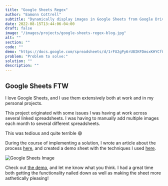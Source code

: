 ```yaml
---
title: "Google Sheets Regex"
author: "Eamonn Cottrell"
subtitle: "Dynamically display images in Google Sheets from Google Drive"
date: 2022-08-15T13:44:06-04:00
draft: false
image: "/images/projects/google-sheets-regex-blog.jpg"
alt: ""
section: ""
code: ""
demo: "https://docs.google.com/spreadsheets/d/1rFU2gPy6rU8IKFDmsxKHYCf0KGVHkcumQ5O5QCf156M/edit#gid=0"
problem: "Problem to solve:"
solution: ""
description: ""
---
```


## Google Sheets FTW

I love Google Sheets, and I use them extensively both at work and in my personal projects.

This project originated with some issues I was having at work across several linked spreadsheets. I was having to manually add multiple images each month to several different spreadsheets.

This was tedious and quite terrible :smile: 

During the course of implementing a solution, I wrote an article about the process [here](https://www.freecodecamp.org/news/google-sheets-use-regex-and-vlookup-to-display-images-from-google-drive/), and created a demo sheet with the techniques I used [here](https://docs.google.com/spreadsheets/d/1rFU2gPy6rU8IKFDmsxKHYCf0KGVHkcumQ5O5QCf156M/edit#gid=0).

![Google Sheets Image](/images/projects/google-sheets-images-project.png)

Check out [the demo](https://docs.google.com/spreadsheets/d/1rFU2gPy6rU8IKFDmsxKHYCf0KGVHkcumQ5O5QCf156M/edit#gid=0), and let me know what you think. I had a great time both getting the functionality nailed down as well as making the sheet more asthetically pleasing!